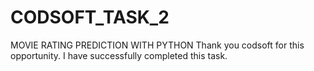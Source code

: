 # CODSOFT_TASK_2
MOVIE RATING PREDICTION WITH PYTHON
Thank you codsoft for this opportunity. I have successfully completed this task.
